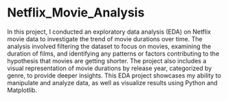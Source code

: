 # Netflix_Movie_Analysis
In this project, I conducted an exploratory data analysis (EDA) on Netflix movie data to investigate the trend of movie durations over time. The analysis involved filtering the dataset to focus on movies, examining the duration of films, and identifying any patterns or factors contributing to the hypothesis that movies are getting shorter. The project also includes a visual representation of movie durations by release year, categorized by genre, to provide deeper insights. This EDA project showcases my ability to manipulate and analyze data, as well as visualize results using Python and Matplotlib.








